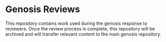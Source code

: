 # Genosis Reviews
This repository contains work used during the genosis response to reviewers.
Once the review process is complete, this repository will be archived and will
transfer relevant content to the main genosis repository.
